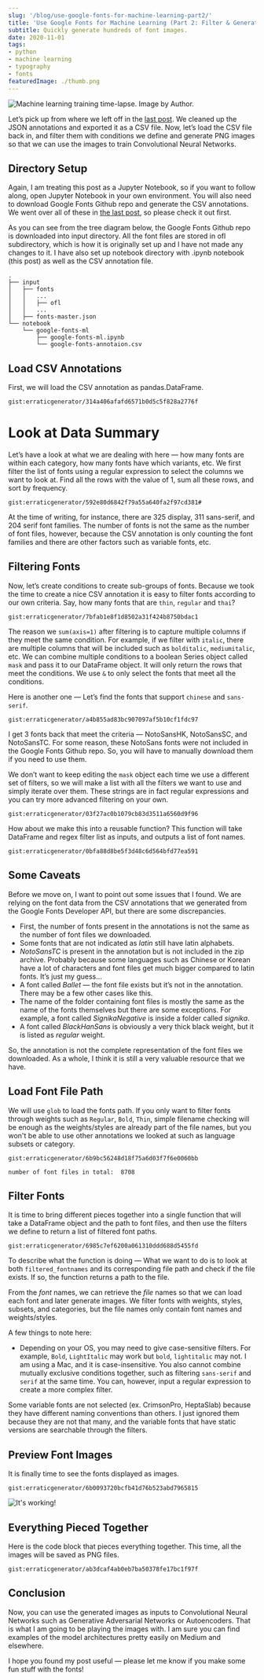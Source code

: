 ```yaml
---
slug: '/blog/use-google-fonts-for-machine-learning-part2/'
title: 'Use Google Fonts for Machine Learning (Part 2: Filter & Generate)'
subtitle: Quickly generate hundreds of font images.
date: 2020-11-01
tags:
- python
- machine learning
- typography
- fonts
featuredImage: ./thumb.png
---
```


![Machine learning training time-lapse. Image by Author.](./ml-timelapse.gif)

Let’s pick up from where we left off in the [last post](/blog/use-google-fonts-for-machine-learning-part1). We cleaned up the JSON annotations and exported it as a CSV file. Now, let’s load the CSV file back in, and filter them with conditions we define and generate PNG images so that we can use the images to train Convolutional Neural Networks.

## Directory Setup

Again, I am treating this post as a Jupyter Notebook, so if you want to follow along, open Jupyter Notebook in your own environment. You will also need to download Google Fonts Github repo and generate the CSV annotations. We went over all of these in [the last post](), so please check it out first.

As you can see from the tree diagram below, the Google Fonts Github repo is downloaded into input directory. All the font files are stored in ofl subdirectory, which is how it is originally set up and I have not made any changes to it. I have also set up notebook directory with .ipynb notebook (this post) as well as the CSV annotation file.

```
.
├── input
│   ├── fonts
│   │   ...
│   │   ├── ofl
│   │   ...
│   ├── fonts-master.json
└── notebook
    └── google-fonts-ml
        ├── google-fonts-ml.ipynb
        └── google-fonts-annotaion.csv
```

## Load CSV Annotations

First, we will load the CSV annotation as pandas.DataFrame.

`gist:erraticgenerator/314a406afafd6571b0d5c5f828a2776f`

# Look at Data Summary

Let’s have a look at what we are dealing with here — how many fonts are within each category, how many fonts have which variants, etc. We first filter the list of fonts using a regular expression to select the columns we want to look at. Find all the rows with the value of 1, sum all these rows, and sort by frequency.

`gist:erraticgenerator/592e80d6842f79a55a640fa2f97cd381#`

At the time of writing, for instance, there are 325 display, 311 sans-serif, and 204 serif font families. The number of fonts is not the same as the number of font files, however, because the CSV annotation is only counting the font families and there are other factors such as variable fonts, etc.

## Filtering Fonts

Now, let’s create conditions to create sub-groups of fonts. Because we took the time to create a nice CSV annotation it is easy to filter fonts according to our own criteria. Say, how many fonts that are `thin`, `regular` and `thai`?

`gist:erraticgenerator/7bfab1e8f1d8502a31f424b8750bdac1`

The reason we `sum(axis=1)` after filtering is to capture multiple columns if they meet the same condition. For example, if we filter with `italic`, there are multiple columns that will be included such as `bolditalic`, `mediumitalic`, etc. We can combine multiple conditions to a boolean Series object called `mask` and pass it to our DataFrame object. It will only return the rows that meet the conditions. We use `&` to only select the fonts that meet all the conditions.

Here is another one — Let’s find the fonts that support `chinese` and `sans-serif`.

`gist:erraticgenerator/a4b855ad83bc907097af5b10cf1fdc97`

I get 3 fonts back that meet the criteria — NotoSansHK, NotoSansSC, and NotoSansTC. For some reason, these NotoSans fonts were not included in the Google Fonts Github repo. So, you will have to manually download them if you need to use them.

We don’t want to keep editing the `mask` object each time we use a different set of filters, so we will make a list with all the filters we want to use and simply iterate over them. These strings are in fact regular expressions and you can try more advanced filtering on your own.

`gist:erraticgenerator/03f27ac0b1079cb83d3511a6560d9f96`

How about we make this into a reusable function? This function will take DataFrame and regex filter list as inputs, and outputs a list of font names.

`gist:erraticgenerator/0bfa88d8be5f3d48c6d564bfd77ea591`

## Some Caveats

Before we move on, I want to point out some issues that I found. We are relying on the font data from the CSV annotations that we generated from the Google Fonts Developer API, but there are some discrepancies.

- First, the number of fonts present in the annotations is not the same as the number of font files we downloaded.
- Some fonts that are not indicated as *latin* still have latin alphabets.
- *NotoSansTC* is present in the annotation but is not included in the zip archive. Probably because some languages such as Chinese or Korean have a lot of characters and font files get much bigger compared to latin fonts. It’s just my guess…
- A font called *Ballet* — the font file exists but it’s not in the annotation. There may be a few other cases like this.
- The name of the folder containing font files is mostly the same as the name of the fonts themselves but there are some exceptions. For example, a font called *SignikaNegative* is inside a folder called *signika*.
- A font called *BlackHanSans* is obviously a very thick black weight, but it is listed as *regular* weight.

So, the annotation is not the complete representation of the font files we downloaded. As a whole, I think it is still a very valuable resource that we have.

## Load Font File Path

We will use `glob` to load the fonts path. If you only want to filter fonts through weights such as `Regular`, `Bold`, `Thin`, simple filename checking will be enough as the weights/styles are already part of the file names, but you won't be able to use other annotations we looked at such as language subsets or category.

`gist:erraticgenerator/6b9bc56248d18f75a6d03f7f6e0060bb`

```
number of font files in total:  8708
```

## Filter Fonts

It is time to bring different pieces together into a single function that will take a DataFrame object and the path to font files, and then use the filters we define to return a list of filtered font paths.

`gist:erraticgenerator/6985c7ef6200a061310ddd688d5455fd`

To describe what the function is doing — What we want to do is to look at both `filtered_fontnames` and its corresponding file path and check if the file exists. If so, the function returns a path to the file.

From the *font* names, we can retrieve the *file* names so that we can load each font and later generate images. We filter fonts with weights, styles, subsets, and categories, but the file names only contain font names and weights/styles.

A few things to note here:

- Depending on your OS, you may need to give case-sensitive filters. For example, `Bold`, `LightItalic` may work but `bold`, `lightitalic` may not. I am using a Mac, and it is case-insensitive. You also cannot combine mutually exclusive conditions together, such as filtering `sans-serif` and `serif` at the same time. You can, however, input a regular expression to create a more complex filter.

Some variable fonts are not selected (ex. CrimsonPro, HeptaSlab) because they have different naming conventions than others. I just ignored them because they are not that many, and the variable fonts that have static versions are searchable through the filters.

## Preview Font Images

It is finally time to see the fonts displayed as images.

`gist:erraticgenerator/6b0093720bcfb41d76b523abd7965815`

![It's working!](./preview-g.png)

## Everything Pieced Together

Here is the code block that pieces everything together. This time, all the images will be saved as PNG files.

`gist:erraticgenerator/ab3dcaf4ab0eb7ba50378fe17bc1f97f`

## Conclusion

Now, you can use the generated images as inputs to Convolutional Neural Networks such as Generative Adversarial Networks or Autoencoders. That is what I am going to be playing the images with. I am sure you can find examples of the model architectures pretty easily on Medium and elsewhere.

I hope you found my post useful — please let me know if you make some fun stuff with the fonts!